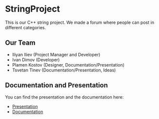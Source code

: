 # StringProject
This is our C++ string project. We made a forum where people can post in different categories.


## Our Team

- Iliyan Iliev (Project Manager and Developer)
- Ivan Dimov (Developer)
- Plamen Kostov (Designer, Documentation/Presentation)
- Tsvetan Tinev (Documentation/Presentation, Ideas)

## Documentation and Presentation

You can find the presentation and the documentation here:
* [Presentation](https://codingburgas-my.sharepoint.com/:p:/g/personal/idiliev18_codingburgas_bg/EQ8N2Yya-NJFmsBfWj3m8FEBkw2bbSRxKZeUUMqe6mN4dw?e=1hiTHh)
* [Documentation](https://codingburgas-my.sharepoint.com/:w:/g/personal/idiliev18_codingburgas_bg/EekuIw3Z8LlEtry1hc1GJroB7uATz4AoqGHHb4BFz0JRIA?e=0Fxpb4)

